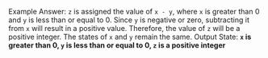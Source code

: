 Example Answer:
`z` is assigned the value of `x - y`, where `x` is greater than 0 and `y` is less than or equal to 0. Since `y` is negative or zero, subtracting it from `x` will result in a positive value. Therefore, the value of `z` will be a positive integer. The states of `x` and `y` remain the same.
Output State: **`x` is greater than 0, `y` is less than or equal to 0, `z` is a positive integer**
